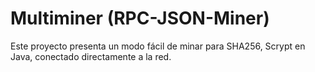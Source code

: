 # Multiminer (RPC-JSON-Miner)
Este proyecto presenta un modo fácil de minar para SHA256, Scrypt en Java, conectado directamente a la red.
